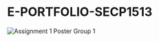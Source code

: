 # E-PORTFOLIO-SECP1513

![Assignment 1 Poster Group 1](https://github.com/JWEN0518/E-PORTFOLIO-SECP1513/assets/152403691/bdd8376b-0069-41cc-9da2-c341629c3638)

